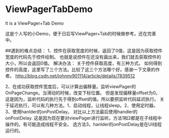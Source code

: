 # ViewPagerTabDemo
It is a ViewPager+Tab Demo

这是个人写的小Demo，便于日后写ViewPager+Tab的时候做参考。还在完善中。

##遇到的难点总结：
1、控件在获取宽度的时候，返回了0值，这是因为获取控件宽度的代码先于控件绘制。
也就是说控件在还没有画出来，我们就去获取控件的大小，所以会返回0值。
解决办法：
关于控件获取高度，有三种方式。
如何得到控件的高度，这里写了三个方法。比较了这三个方法哪个好。感谢一下文章的作者。
http://blog.csdn.net/johnny901114/article/details/7839512

2、在成功获取控件宽度后，可以计算出偏移量。监听viewPager的OnPageChange。当滑动的时候，改变下标位置。
但是发现偏移量offset为0。
这是因为，监听代码的执行先于得到offset的值。所以要把监听代码延迟执行。
关于延迟执行，可以有几种方法。1、启动线程，让线程sleep。2、使用定时器。3、使用hanlder的onPostDelay。
对比以上方法最后使用handler的onPostDelay.
这是因为现在要对viewPager进行监听。方法1和2都是在子线程中操作的。有可能造成线程不安全。
选方法3，hanlder的onPostDelay是在UI线程运行的。


